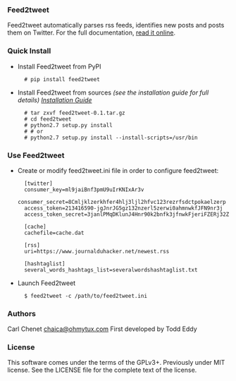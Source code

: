 ### Feed2tweet

Feed2tweet automatically parses rss feeds, identifies new posts and posts them on Twitter.
For the full documentation, [read it online](https://retweet.readthedocs.org/en/latest/).

### Quick Install

* Install Feed2tweet from PyPI

        # pip install feed2tweet

* Install Feed2tweet from sources
  *(see the installation guide for full details)
  [Installation Guide](http://feed2tweet.readthedocs.org/en/latest/install.html)*


        # tar zxvf feed2tweet-0.1.tar.gz
        # cd feed2tweet
        # python2.7 setup.py install
        # # or
        # python2.7 setup.py install --install-scripts=/usr/bin

### Use Feed2tweet

* Create or modify feed2tweet.ini file in order to configure feed2tweet:

        [twitter]
        consumer_key=ml9jaiBnf3pmU9uIrKNIxAr3v
        consumer_secret=8Cmljklzerkhfer4hlj3ljl2hfvc123rezrfsdctpokaelzerp
        access_token=213416590-jgJnrJG5gz132nzerl5zerwi0ahmnwkfJFN9nr3j
        access_token_secret=3janlPMqDKlunJ4Hnr90k2bnfk3jfnwkFjeriFZERj32Z

        [cache]
        cachefile=cache.dat

        [rss]
        uri=https://www.journalduhacker.net/newest.rss

        [hashtaglist]
        several_words_hashtags_list=severalwordshashtaglist.txt

* Launch Feed2tweet

        $ feed2tweet -c /path/to/feed2tweet.ini

### Authors

Carl Chenet <chaica@ohmytux.com>
First developed by Todd Eddy

### License

This software comes under the terms of the GPLv3+. Previously under MIT license. See the LICENSE file for the complete text of the license.
